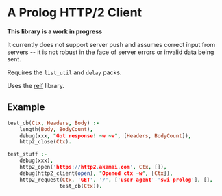 # A Prolog HTTP/2 Client

**This library is a work in progress**

It currently does not support server push and assumes correct input from servers -- it is not robust in the face of server errors or invalid data being sent.

Requires the `list_util` and `delay` packs.

Uses the [reif](http://www.complang.tuwien.ac.at/ulrich/Prolog-inedit/swi/reif.pl) library.


## Example

```prolog
test_cb(Ctx, Headers, Body) :-
    length(Body, BodyCount),
    debug(xxx, "Got response! ~w ~w", [Headers, BodyCount]),
    http2_close(Ctx).

test_stuff :-
    debug(xxx),
    http2_open('https://http2.akamai.com', Ctx, []),
    debug(http2_client(open), "Opened ctx ~w", [Ctx]),
    http2_request(Ctx, 'GET', '/', ['user-agent'-'swi-prolog'], [],
                 test_cb(Ctx)).
```
